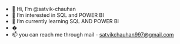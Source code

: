 - 👋 Hi, I’m @satvik-chauhan
- 👀 I’m interested in SQL and POWER BI
- 🌱 I’m currently learning SQL AND POWER BI
- �
- 📫 you can reach me through mail - satvikchauhan997@gmail.com

<!---
satvik-chauhan/satvik-chauhan is a ✨ special ✨ repository because its `README.md` (this file) appears on your GitHub profile.
You can click the Preview link to take a look at your changes.
--->
